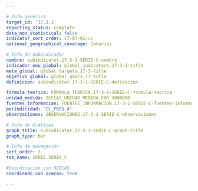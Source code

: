 ```yaml
---

# Info genérica
target_id: '17.3.1'
reporting_status: complete
data_non_statistical: false
indicator_sort_order: 17-03-01-cc
national_geographical_coverage: Canarias

# Info de Subindicador
nombre: subindicator.17-3-1-SERIE-C-nombre
indicador_onu_global: global_indicators.17-3-1-title
meta_global: global_targets.17-3-title
objetivo_global: global_goals.17-title
definicion: subindicator.17-3-1-SERIE-C-definicion

formula_teorica: FORMULA_TEORICA.17-3-1-SERIE-C-formula-teorica
unidad_medida: OCECAS_UNIDAD_MEDIDA.EUR_1000000
fuentes_informacion: FUENTES_INFORMACION.17-3-1-SERIE-C-fuentes-informacion
periodicidad: "CL_FREQ.A"
observaciones: OBSERVACIONES.17-3-1-SERIE-C-observaciones

# Info de Gráficas
graph_title: subindicator.17-3-1-SERIE-C-graph-title
graph_type: bar

# Info de navegación
sort_order: 3
tab_name: SERIE.SERIE_C

#Coordinación con OCECAS
coordinado_con_ocecas: true

---
```

